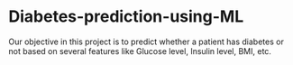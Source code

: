# Diabetes-prediction-using-ML
Our objective in this project is to predict whether a patient has diabetes or not based on several features like Glucose level, Insulin level, BMI, etc. 
